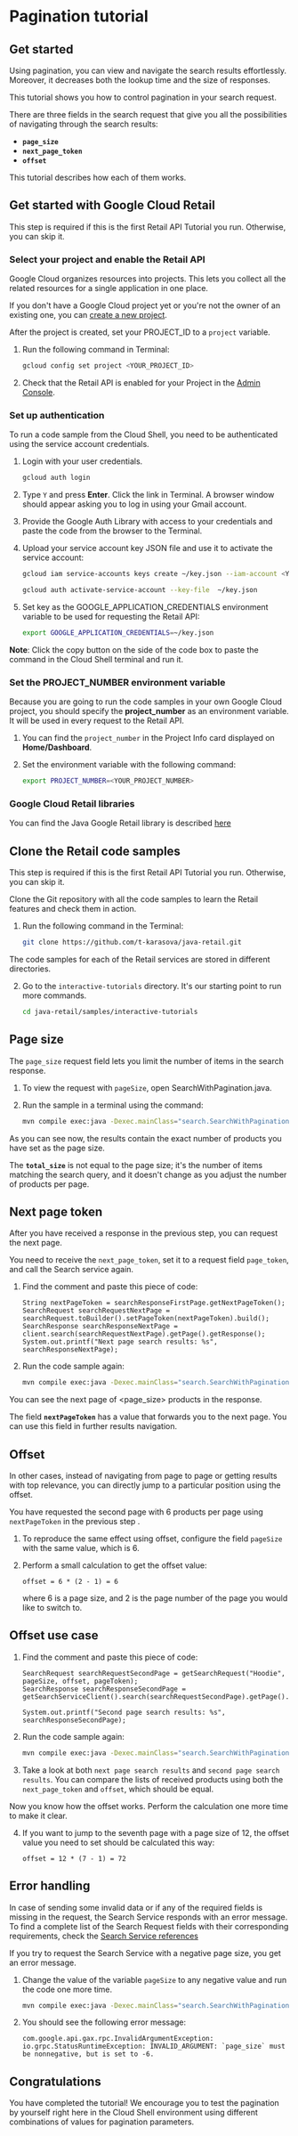 <walkthrough-metadata>
  <meta name="title" content="Pagination tutorial"/>
  <meta name="description" content="Using pagination, you can view and navigate the search results effortlessly." />
  <meta name="component_id" content="593554" />
</walkthrough-metadata>

# Pagination tutorial

## Get started

Using pagination, you can view and navigate the search results effortlessly. Moreover, it decreases both the lookup time and the size of responses.

This tutorial shows you how to control pagination in your search request.

There are three fields in the search request that give you all the possibilities of navigating through the search results:
- **```page_size```**
- **```next_page_token```**
- **```offset```**

This tutorial describes how each of them works.

<walkthrough-tutorial-duration duration="5"></walkthrough-tutorial-duration>

## Get started with Google Cloud Retail

This step is required if this is the first Retail API Tutorial you run.
Otherwise, you can skip it.

### Select your project and enable the Retail API

Google Cloud organizes resources into projects. This lets you
collect all the related resources for a single application in one place.

If you don't have a Google Cloud project yet or you're not the owner of an existing one, you can
[create a new project](https://console.cloud.google.com/projectcreate).

After the project is created, set your PROJECT_ID to a ```project``` variable.
1. Run the following command in Terminal:
    ```bash
    gcloud config set project <YOUR_PROJECT_ID>
    ```

2. Check that the Retail API is enabled for your Project in the [Admin Console](https://console.cloud.google.com/ai/retail/).

### Set up authentication

To run a code sample from the Cloud Shell, you need to be authenticated using the service account credentials.

1. Login with your user credentials.
    ```bash
    gcloud auth login
    ```

2. Type `Y` and press **Enter**. Click the link in Terminal. A browser window should appear asking you to log in using your Gmail account.

3. Provide the Google Auth Library with access to your credentials and paste the code from the browser to the Terminal.

4. Upload your service account key JSON file and use it to activate the service account:

    ```bash
    gcloud iam service-accounts keys create ~/key.json --iam-account <YOUR_SERVICE_ACCOUNT_EMAIL>
    ```

    ```bash
    gcloud auth activate-service-account --key-file  ~/key.json
    ```

5. Set key as the GOOGLE_APPLICATION_CREDENTIALS environment variable to be used for requesting the Retail API:
    ```bash
    export GOOGLE_APPLICATION_CREDENTIALS=~/key.json
    ```

**Note**: Click the copy button on the side of the code box to paste the command in the Cloud Shell terminal and run it.

### Set the PROJECT_NUMBER environment variable

Because you are going to run the code samples in your own Google Cloud project, you should specify the **project_number** as an environment variable. It will be used in every request to the Retail API.

1. You can find the ```project_number``` in the Project Info card displayed on **Home/Dashboard**.

2. Set the environment variable with the following command:
    ```bash
    export PROJECT_NUMBER=<YOUR_PROJECT_NUMBER>
    ```

### Google Cloud Retail libraries

You can find the Java Google Retail library is described
[here](https://googleapis.dev/java/google-cloud-retail/latest/index.html)

## Clone the Retail code samples

This step is required if this is the first Retail API Tutorial you run.
Otherwise, you can skip it.

Clone the Git repository with all the code samples to learn the Retail features and check them in action.

<!-- TODO(ianan): change the repository link -->
1. Run the following command in the Terminal:
    ```bash
    git clone https://github.com/t-karasova/java-retail.git
    ```

The code samples for each of the Retail services are stored in different directories.

2. Go to the `interactive-tutorials` directory. It's our starting point to run more commands.
    ```bash
    cd java-retail/samples/interactive-tutorials
    ```

## Page size

The ```page_size``` request field lets you limit the number of items in the search response.

1. To view the request with ```pageSize```, open <walkthrough-editor-select-regex filePath="cloudshell_open/interactive-tutorials/src/main/java/search/SearchWithPagination.java" regex="TRY DIFFERENT PAGINATION PARAMETERS HERE">SearchWithPagination.java</walkthrough-editor-select-regex>.

2. Run the sample in a terminal using the command:

    ```bash
    mvn compile exec:java -Dexec.mainClass="search.SearchWithPagination"
    ```

As you can see now, the results contain the exact number of products you have set as the page size.

The **```total_size```** is not equal to the page size; it's the number of items matching the search query, and it doesn't change as you adjust the number of products per page.

## Next page token

After you have received a response in the previous step, you can request the next page.

You need to receive the ```next_page_token```, set it to a request field ```page_token```, and call the Search service again.

1. Find the <walkthrough-editor-select-regex filePath="cloudshell_open/interactive-tutorials/src/main/java/search/SearchWithPagination.java" regex="PASTE CALL WITH NEXT PAGE TOKEN HERE">comment</walkthrough-editor-select-regex> and paste this piece of code:

    ```
    String nextPageToken = searchResponseFirstPage.getNextPageToken();
    SearchRequest searchRequestNextPage = searchRequest.toBuilder().setPageToken(nextPageToken).build();
    SearchResponse searchResponseNextPage = client.search(searchRequestNextPage).getPage().getResponse();
    System.out.printf("Next page search results: %s", searchResponseNextPage);
    ```

2. Run the code sample again:
    ```bash
    mvn compile exec:java -Dexec.mainClass="search.SearchWithPagination"
    ```

You can see the next page of <page_size> products in the response.

The field **```nextPageToken```** has a value that forwards you to the next page. You can use this field in further results navigation.

## Offset

In other cases, instead of navigating from page to page or getting results with top relevance, you can directly jump to a particular position using the offset.

You have requested the second page with 6 products per page using ```nextPageToken``` in the previous step .

1. To reproduce the same effect using <walkthrough-editor-select-regex filePath="cloudshell_open/interactive-tutorials/src/main/java/search/SearchWithPagination.java" regex="offset = \d">offset</walkthrough-editor-select-regex>, configure the field ```pageSize``` with the same value, which is 6.
2. Perform a small calculation to get the offset value:

   `offset = 6 * (2 - 1) = 6`

   where 6 is a page size, and 2 is the page number of the page you would like to switch to.

## Offset use case

1. Find the <walkthrough-editor-select-regex filePath="cloudshell_open/interactive-tutorials/src/main/java/search/SearchWithPagination.java" regex="PASTE CALL WITH OFFSET HERE">comment</walkthrough-editor-select-regex> and paste this piece of code:
    ```
    SearchRequest searchRequestSecondPage = getSearchRequest("Hoodie", pageSize, offset, pageToken);
    SearchResponse searchResponseSecondPage = getSearchServiceClient().search(searchRequestSecondPage).getPage().getResponse();

    System.out.printf("Second page search results: %s", searchResponseSecondPage);
    ```

2. Run the code sample again:
    ```bash
    mvn compile exec:java -Dexec.mainClass="search.SearchWithPagination"
    ```

3. Take a look at both `next page search results` and `second page search results`. You can compare the lists of received products using both the `next_page_token` and `offset`, which should be equal.

Now you know how the offset works. Perform the calculation one more time to make it clear.

4. If you want to jump to the seventh page with a page size of 12, the offset value you need to set should be calculated this way:

   `offset = 12 * (7 - 1) = 72`

## Error handling

In case of sending some invalid data or if any of the required fields is missing in the request, the Search Service responds with an error message.
To find a complete list of the Search Request fields with their corresponding requirements, check the [Search Service references](https://cloud.google.com/retail/docs/reference/rpc/google.cloud.retail.v2#searchservice)

If you try to request the Search Service with a negative page size, you get an error message.

1. Change the value of the variable ```pageSize``` to any negative value and run the code one more time.
    ```bash
    mvn compile exec:java -Dexec.mainClass="search.SearchWithPagination"
    ```

2. You should see the following error message:

    ```terminal
    com.google.api.gax.rpc.InvalidArgumentException: io.grpc.StatusRuntimeException: INVALID_ARGUMENT: `page_size` must be nonnegative, but is set to -6.
    ```

## Congratulations

<walkthrough-conclusion-trophy></walkthrough-conclusion-trophy>

You have completed the tutorial! We encourage you to test the pagination by yourself right here in the Cloud Shell environment using different combinations of values for pagination parameters.

<walkthrough-inline-feedback></walkthrough-inline-feedback>
